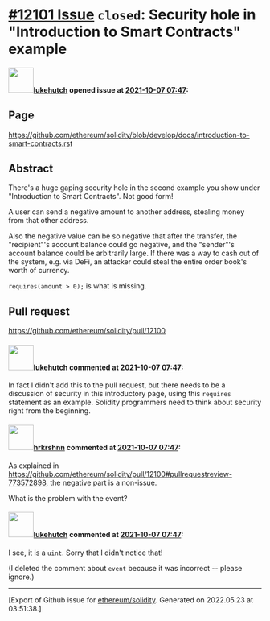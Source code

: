 # [\#12101 Issue](https://github.com/ethereum/solidity/issues/12101) `closed`: Security hole in "Introduction to Smart Contracts" example

#### <img src="https://avatars.githubusercontent.com/u/811305?u=34c5a59f9a88555c93c8ea1a6db77bacff52c986&v=4" width="50">[lukehutch](https://github.com/lukehutch) opened issue at [2021-10-07 07:47](https://github.com/ethereum/solidity/issues/12101):

## Page

https://github.com/ethereum/solidity/blob/develop/docs/introduction-to-smart-contracts.rst

## Abstract

There's a huge gaping security hole in the second example you show under "Introduction to Smart Contracts". Not good form!

A user can send a negative amount to another address, stealing money from that other address.

Also the negative value can be so negative that after the transfer, the "recipient"'s account balance could go negative, and the "sender"'s account balance could be arbitrarily large. If there was a way to cash out of the system, e.g. via DeFi, an attacker could steal the entire order book's worth of currency.

`requires(amount > 0);` is what is missing.

## Pull request

https://github.com/ethereum/solidity/pull/12100


#### <img src="https://avatars.githubusercontent.com/u/811305?u=34c5a59f9a88555c93c8ea1a6db77bacff52c986&v=4" width="50">[lukehutch](https://github.com/lukehutch) commented at [2021-10-07 07:47](https://github.com/ethereum/solidity/issues/12101#issuecomment-937554214):

In fact I didn't add this to the pull request, but there needs to be a discussion of security in this introductory page, using this `requires` statement as an example. Solidity programmers need to think about security right from the beginning.

#### <img src="https://avatars.githubusercontent.com/u/13174375?u=52d702cb6bec53b561afa293cf9cd53ef7a63924&v=4" width="50">[hrkrshnn](https://github.com/hrkrshnn) commented at [2021-10-07 07:47](https://github.com/ethereum/solidity/issues/12101#issuecomment-937554762):

As explained in https://github.com/ethereum/solidity/pull/12100#pullrequestreview-773572898, the negative part is a non-issue.

What is the problem with the event?

#### <img src="https://avatars.githubusercontent.com/u/811305?u=34c5a59f9a88555c93c8ea1a6db77bacff52c986&v=4" width="50">[lukehutch](https://github.com/lukehutch) commented at [2021-10-07 07:47](https://github.com/ethereum/solidity/issues/12101#issuecomment-937566547):

I see, it is a `uint`. Sorry that I didn't notice that!

(I deleted the comment about `event` because it was incorrect -- please ignore.)


-------------------------------------------------------------------------------



[Export of Github issue for [ethereum/solidity](https://github.com/ethereum/solidity). Generated on 2022.05.23 at 03:51:38.]
